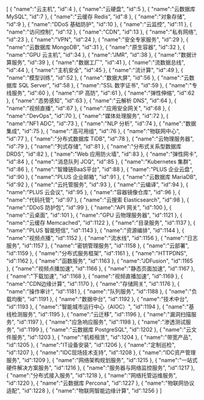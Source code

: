 [
	{
		"name":"云主机",
		"id":4
	},
	{
		"name":"云硬盘",
		"id":5
	},
	{
		"name":"云数据库 MySQL",
		"id":7
	},
	{
		"name":"云缓存 Redis",
		"id":8
	},
	{
		"name":"对象存储",
		"id":9
	},
	{
		"name":"DDoS 基础防护",
		"id":10
	},
	{
		"name":"云监控",
		"id":11
	},
	{
		"name":"访问控制",
		"id":12
	},
	{
		"name":"CDN",
		"id":13
	},
	{
		"name":"私有网络",
		"id":23
	},
	{
		"name":"VPN",
		"id":24
	},
	{
		"name":"安全专家服务",
		"id":29
	},
	{
		"name":"云数据库 MongoDB",
		"id":31
	},
	{
		"name":"原生容器",
		"id":32
	},
	{
		"name":"GPU 云主机",
		"id":34
	},
	{
		"name":"JMR",
		"id":38
	},
	{
		"name":"数据计算服务",
		"id":39
	},
	{
		"name":"数据工厂",
		"id":41
	},
	{
		"name":"流数据总线",
		"id":44
	},
	{
		"name":"主机安全",
		"id":45
	},
	{
		"name":"流计算",
		"id":49
	},
	{
		"name":"模型训练",
		"id":52
	},
	{
		"name":"数据大屏",
		"id":56
	},
	{
		"name":"云数据库 SQL Server",
		"id":58
	},
	{
		"name":"SSL 数字证书",
		"id":59
	},
	{
		"name":"专线服务",
		"id":60
	},
	{
		"name":"IP 高防",
		"id":61
	},
	{
		"name":"弹性伸缩",
		"id":62
	},
	{
		"name":"态势感知",
		"id":63
	},
	{
		"name":"云解析 DNS",
		"id":64
	},
	{
		"name":"视频直播",
		"id":67
	},
	{
		"name":"应用安全网关",
		"id":68
	},
	{
		"name":"DevOps",
		"id":70
	},
	{
		"name":"媒体处理服务",
		"id":72
	},
	{
		"name":"NF1 ADC",
		"id":73
	},
	{
		"name":"NLP 分析",
		"id":74
	},
	{
		"name":"数据集成",
		"id":75
	},
	{
		"name":"高可用组",
		"id":76
	},
	{
		"name":"物联网中心",
		"id":77
	},
	{
		"name":"分布式数据库 TiDB",
		"id":78
	},
	{
		"name":"云物理服务器",
		"id":79
	},
	{
		"name":"列式存储",
		"id":81
	},
	{
		"name":"分布式关系型数据库 DRDS",
		"id":82
	},
	{
		"name":"Web 应用防火墙",
		"id":83
	},
	{
		"name":"弹性网卡",
		"id":84
	},
	{
		"name":"消息队列 JCQ",
		"id":85
	},
	{
		"name":"Kubernetes 集群",
		"id":86
	},
	{
		"name":"智臻链BaaS平台",
		"id":88
	},
	{
		"name":"PLUS 企业云盘",
		"id":90
	},
	{
		"name":"PLUS 企业邮箱",
		"id":91
	},
	{
		"name":"云数据库 MariaDB",
		"id":92
	},
	{
		"name":"云托管服务",
		"id":93
	},
	{
		"name":"云编译",
		"id":94
	},
	{
		"name":"PLUS 云会议",
		"id":95
	},
	{
		"name":"容器镜像仓库",
		"id":96
	},
	{
		"name":"代码托管",
		"id":97
	},
	{
		"name":"云搜索 Elasticsearch",
		"id":98
	},
	{
		"name":"DDoS 防护包",
		"id":99
	},
	{
		"name":"API 网关",
		"id":100
	},
	{
		"name":"云桌面",
		"id":101
	},
	{
		"name":"GPU 云物理服务器",
		"id":1121
	},
	{
		"name":"云缓存 Memcached",
		"id":1122
	},
	{
		"name":"目录服务",
		"id":1137
	},
	{
		"name":"PLUS 智能短信",
		"id":1143
	},
	{
		"name":"资源编排",
		"id":1144
	},
	{
		"name":"视频点播",
		"id":1152
	},
	{
		"name":"流水线",
		"id":1156
	},
	{
		"name":"日志服务",
		"id":1157
	},
	{
		"name":"密钥管理服务",
		"id":1158
	},
	{
		"name":"云部署",
		"id":1159
	},
	{
		"name":"分布式服务框架",
		"id":1161
	},
	{
		"name":"HTTPDNS",
		"id":1162
	},
	{
		"name":"函数服务",
		"id":1163
	},
	{
		"name":"JDFusion",
		"id":1165
	},
	{
		"name":"视频点播加速",
		"id":1166
	},
	{
		"name":"静态页面加速",
		"id":1167
	},
	{
		"name":"下载加速",
		"id":1168
	},
	{
		"name":"视频直播加速",
		"id":1169
	},
	{
		"name":"CDN边缘计算",
		"id":1170
	},
	{
		"name":"存储网关",
		"id":1176
	},
	{
		"name":"操作审计",
		"id":1181
	},
	{
		"name":"队列服务",
		"id":1188
	},
	{
		"name":"负载均衡",
		"id":1191
	},
	{
		"name":"数据中台",
		"id":1192
	},
	{
		"name":"技术中台",
		"id":1193
	},
	{
		"name":"智能城市运行中心（AIOC）",
		"id":1194
	},
	{
		"name":"基线检测服务",
		"id":1195
	},
	{
		"name":"云迁移",
		"id":1196
	},
	{
		"name":"漏洞扫描服务",
		"id":1197
	},
	{
		"name":"应急响应服务",
		"id":1198
	},
	{
		"name":"渗透测试服务",
		"id":1199
	},
	{
		"name":"云数据库 PostgreSQL",
		"id":1202
	},
	{
		"name":"云文件服务",
		"id":1203
	},
	{
		"name":"机柜租赁",
		"id":1204
	},
	{
		"name":"带宽产品",
		"id":1205
	},
	{
		"name":"IT设备安装",
		"id":1206
	},
	{
		"name":"定制巡检",
		"id":1207
	},
	{
		"name":"IDC现场技术支持",
		"id":1208
	},
	{
		"name":"IDC资产管理服务",
		"id":1209
	},
	{
		"name":"网络架构规划服务",
		"id":1215
	},
	{
		"name":"一站式硬件解决方案服务",
		"id":1216
	},
	{
		"name":"服务器与网络监控服务",
		"id":1217
	},
	{
		"name":"分布式接入服务",
		"id":1218
	},
	{
		"name":"网络托管运维服务",
		"id":1220
	},
	{
		"name":"云数据库 Percona",
		"id":1227
	},
	{
		"name":"物联网协议适配",
		"id":1228
	},
	{
		"name":"物联网智能边缘计算",
		"id":1256
	}
]